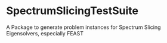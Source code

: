 # SpectrumSlicingTestSuite

A Package to generate problem instances for Spectrum Slicing Eigensolvers, especially FEAST
